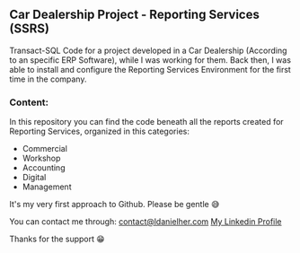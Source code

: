 ## Car Dealership Project - Reporting Services (SSRS)
Transact-SQL Code for a project developed in a Car Dealership (According to an specific ERP Software), while I was working for them.
Back then, I was able to install and configure the Reporting Services Environment for the first time in the company.

### Content:
In this repository you can find the code beneath all the reports created for Reporting Services, organized in this categories:
* Commercial
* Workshop
* Accounting
* Digital
* Management

It's my very first approach to Github. Please be gentle :sweat_smile:

You can contact me through:
[contact@ldanielher.com](mailto:contact@ldanielher.com)
[My Linkedin Profile](https://www.linkedin.com/in/ldanielher/)

Thanks for the support :grin:
